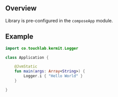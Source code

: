 ## Overview

Library is pre-configured in the `composeApp` module.

## Example

```kotlin
import co.touchlab.kermit.Logger

class Application {

    @JvmStatic
    fun main(args: Array<String>) {
        Logger.i { "Hello World" }
    }

}
```